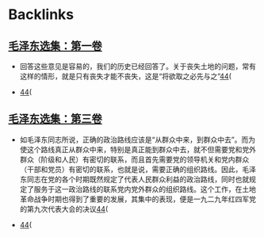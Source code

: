 
# Backlinks
## [毛泽东选集：第一卷](毛泽东选集：第一卷.md)
- 回答这些意见是容易的，我们的历史已经回答了。关于丧失土地的问题，常有这样的情形，就是只有丧失才能不丧失，这是“将欲取之必先与之”[44](44.md)(

- [44](44.md)(

## [毛泽东选集：第三卷](毛泽东选集：第三卷.md)
- 如毛泽东同志所说，正确的政治路线应该是“从群众中来，到群众中去”。而为使这个路线真正从群众中来，特别是真正能到群众中去，就不但需要党和党外群众（阶级和人民）有密切的联系，而且首先需要党的领导机关和党内群众（干部和党员）有密切的联系，也就是说，需要正确的组织路线。因此，毛泽东同志在党的各个时期既然规定了代表人民群众利益的政治路线，同时也就规定了服务于这一政治路线的联系党内党外群众的组织路线。这个工作，在土地革命战争时期也得到了重要的发展，其集中的表现，便是一九二九年红四军党的第九次代表大会的决议[44](44.md)(

- [44](44.md)(

